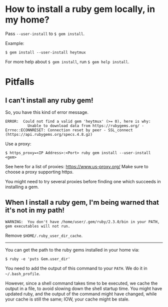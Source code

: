 # How to install a ruby gem locally, in my home?

Pass `--user-install` to `$ gem install`.

Example:

    $ gem install --user-install heytmux

For more help about `$ gem install`, run `$ gem help install`.

##
# Pitfalls
## I can't install any ruby gem!

So, you have this kind of error message.

    ERROR:  Could not find a valid gem 'heytmux' (>= 0), here is why:
              Unable to download data from https://rubygems.org/ - Errno::ECONNRESET: Connection reset by peer - SSL_connect (https://api.rubygems.org/specs.4.8.gz)

Use a proxy:

    $ https_proxy=<IP Address>:<Port> ruby gem install --user-install <gem>

See here for a list of proxies: <https://www.us-proxy.org/>
Make sure to choose a proxy supporting http*s*.

You  might need  to try  several proxies  before finding  one which  succeeds in
installing a gem.

## When I install a ruby gem, I'm being warned that it's not in my path!

    WARNING:  You don't have /home/user/.gem/ruby/2.3.0/bin in your PATH,
    gem executables will not run.

Remove `$HOME/.ruby_user_dir_cache`.

---

You can get the path to the ruby gems installed in your home via:

    $ ruby -e 'puts Gem.user_dir'

You need to add the output of this command to your `PATH`.
We do it in `~/.bash_profile`.

However, since a shell command takes time to be executed, we cache the output in
a file, to avoid slowing down the shell startup time.
You might have updated  ruby, and the output of the  command might have changed,
while your cache is still the same; IOW, your cache might be stale.
